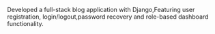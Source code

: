 Developed a full-stack blog application with Django,Featuring user registration, login/logout,password recovery and role-based dashboard functionality.
